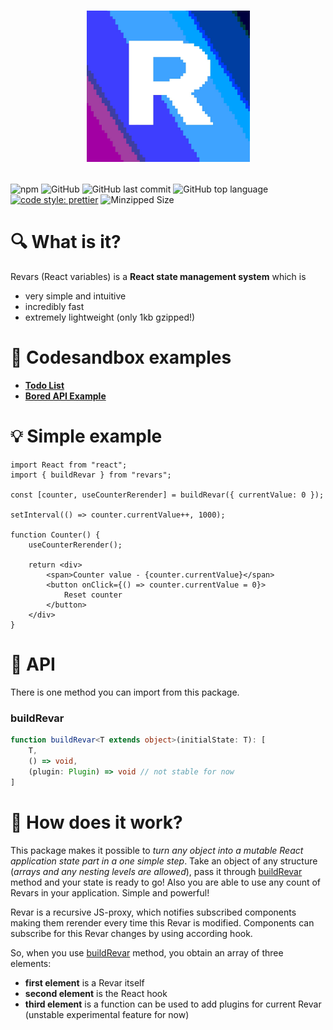# <p align="center">![Revars logo](/logo.png "Logo")</p>
![npm](https://img.shields.io/npm/v/revars)
![GitHub](https://img.shields.io/github/license/alevnyacow/revars)
![GitHub last commit](https://img.shields.io/github/last-commit/alevnyacow/revars)
![GitHub top language](https://img.shields.io/github/languages/top/alevnyacow/revars)
[![code style: prettier](https://img.shields.io/badge/code_style-prettier-ff69b4.svg?style=flat-square)](https://github.com/prettier/prettier)
![Minzipped Size](https://badgen.net/bundlephobia/minzip/revars)

# 🔍 What is it?

Revars (React variables) is a **React state management system** which is

-  very simple and intuitive
-  incredibly fast
-  extremely lightweight (only 1kb gzipped!)

# 📖 Codesandbox examples

- **[Todo List](https://codesandbox.io/s/revars-complex-todos-demo-77qo3)**
- **[Bored API Example](https://codesandbox.io/s/revars-bored-api-example-d4oiw)**

# 💡 Simple example

```tsx
import React from "react";
import { buildRevar } from "revars";

const [counter, useCounterRerender] = buildRevar({ currentValue: 0 });

setInterval(() => counter.currentValue++, 1000);

function Counter() {
    useCounterRerender();

    return <div>
        <span>Counter value - {counter.currentValue}</span>
        <button onClick={() => counter.currentValue = 0}>
            Reset counter
        </button>
    </div>
}
```

# 📜 API

There is one method you can import from this package.

### <a id='build-revar'></a>**buildRevar**

```ts
function buildRevar<T extends object>(initialState: T): [
    T,
    () => void,
    (plugin: Plugin) => void // not stable for now
]
```

# 🧰 How does it work?

This package makes it possible to *turn any object into a mutable React application state part in a one simple step*. Take an object of any structure (*arrays and any nesting levels are allowed*), pass it through [buildRevar](#build-revar) method and your state is ready to go! Also you are able to use any count of Revars in your application. Simple and powerful!

Revar is a recursive JS-proxy, which notifies subscribed components making them rerender every time this Revar is modified. Components can subscribe for this Revar changes by using according hook.

So, when you use [buildRevar](#build-revar) method, you obtain an array of three elements:

- **first element** is a Revar itself
- **second element** is the React hook
- **third element** is a function can be used to add plugins for current Revar (unstable experimental feature for now)